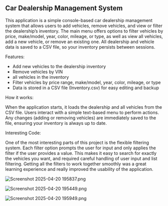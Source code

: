 

## Car Dealership Management System
This application is a simple console-based car dealership management system that allows users to add vehicles, remove vehicles, and view or filter the dealership’s inventory. The main menu offers options to filter vehicles by price, make/model, year, color, mileage, or type, as well as view all vehicles, add a new vehicle, or remove an existing one. All dealership and vehicle data is saved to a CSV file, so your inventory persists between sessions.

Features:

- Add new vehicles to the dealership inventory
- Remove vehicles by VIN
-  all vehicles in the inventory
- Filter vehicles by price range, make/model, year, color, mileage, or type
- Data is stored in a CSV file (Inventory.csv) for easy editing and backup


How it works:

When the application starts, it loads the dealership and all vehicles from the CSV file. Users interact with a simple text-based menu to perform actions. Any changes (adding or removing vehicles) are immediately saved to the file, ensuring your inventory is always up to date.

Interesting Code:

One of the most interesting parts of this project is the flexible filtering system. Each filter option  prompts the user for input and only applies the filter if the user provides a value. This makes it easy to search for exactly the vehicles you want, and required careful handling of user input and list filtering. Getting all the filters to work together smoothly was a great learning experience and really improved the usability of the application.


![Screenshot 2025-04-20 195837.png](../../../OneDrive/Pictures/Screenshots/Screenshot%202025-04-20%20195937.png)

![Screenshot 2025-04-20 195449.png](../../../OneDrive/Pictures/Screenshots/Screenshot%202025-04-20%20195849.png)

![Screenshot 2025-04-20 195949.png](../../../OneDrive/Pictures/Screenshots/Screenshot%202025-04-20%20195749.png)